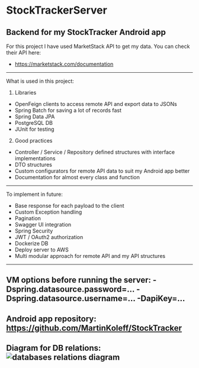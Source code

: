 # StockTrackerServer
Backend for my StockTracker Android app
------------------------------------------------------------------------------------------
For this project l have used MarketStack API to get my data. You can check their API here:
- https://marketstack.com/documentation
------------------------------------------------------------------------------------------
What is used in this project:
1. Libraries
  - OpenFeign clients to access remote API and export data to JSONs
  - Spring Batch for saving a lot of records fast
  - Spring Data JPA
  - PostgreSQL DB
  - JUnit for testing
2. Good practices
  - Controller / Service / Repository defined structures with interface implementations
  - DTO structures
  - Custom configurators for remote API data to suit my Android app better
  - Documentation for almost every class and function
------------------------------------------------------------------------------------------
To implement in future:
- Base response for each payload to the client
- Custom Exception handling
- Pagination
- Swagger UI integration
- Spring Security
- JWT / OAuth2 authorization
- Dockerize DB
- Deploy server to AWS
- Multi modular approach for remote API and my API structures
------------------------------------------------------------------------------------------
VM options before running the server:
-Dspring.datasource.password=... -Dspring.datasource.username=... -DapiKey=...
------------------------------------------------------------------------------------------
Android app repository:
https://github.com/MartinKoleff/StockTracker
------------------------------------------------------------------------------------------
Diagram for DB relations:
![databases relations diagram](https://github.com/MartinKoleff/StockTrackerServer/assets/52703399/6fb0fa6a-341b-4461-aa66-fe55e7defc83)
------------------------------------------------------------------------------------------



